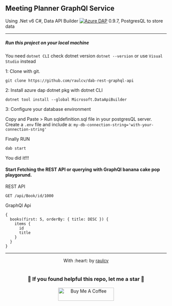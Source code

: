 ## Meeting Planner GraphQl Service

Using .Net v6 C#, Data API Builder [![Azure DAP](https://img.shields.io/badge/nuget-0077B5?style=for-the-badge&logo=microsoft)](https://github.com/Azure/data-api-builder) 0.9.7, PostgresQL to store data

------------
##### Run this project on your local machine
You need `dotnet CLI` check dotnet version `dotnet --version` or use `Visual Studio` instead


1: Clone with git.

```
git clone https://github.com/raulcv/dab-rest-graphql-api
```

2: Install azure dap dotnet pkg with dotnet CLI

```
dotnet tool install --global Microsoft.DataApiBuilder
```

3: Configure your database environment

Copy and Paste > Run sqldefinition.sql file in your postgresQL server.
Create a `.env` file and include a: `my-db-connection-string='with-your-connection-string'`

Finally RUN

 ```
 dab start
 ```

You did it!!!

#### Start Fetching the REST API or querying with GraphQl banana cake pop playgorund.

REST API
```
GET /api/Book/id/1000
```

GraphQl Api
```
{
  books(first: 5, orderBy: { title: DESC }) {
    items {
      id
      title
    }
  }
}
```



------------------------------------------------------------------------
<p align="center">
	With :heart: by <a href="https://www.raulcv.com" target="_blank">raulcv</a>
</p>

#
<h3 align="center">🤗 If you found helpful this repo, let me a star 🐣</h3>
<p align="center">
<a href="https://www.buymeacoffee.com/iraulcv" target="_blank"><img src="https://cdn.buymeacoffee.com/buttons/default-orange.png" alt="Buy Me A Coffee" height="41" width="174"></a>
</p>